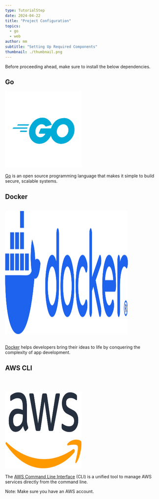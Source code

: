 ```yaml
---
type: TutorialStep
date: 2024-04-22
title: "Project Configuration"
topics:
  - go
  - web
author: mm
subtitle: "Setting Up Required Components"
thumbnail: ./thumbnail.png
---
```


Before proceeding ahead, make sure to install the below dependencies.

## Go

<img alt="golang" src="./images/golang.svg" height="250" width="250">

[Go](https://go.dev/doc/install) is an open source programming language that makes it simple to build secure, scalable systems.

## Docker

<br>
<img alt="docker" src="./images/docker-logo-blue.png" height="400" width="400">
<br><br>

[Docker](https://www.docker.com/products/docker-desktop/) helps developers bring their ideas to life by conquering the complexity of app development.

## AWS CLI

<br><br>

<img alt="awscli" src="./images/aws.png" height="250" width="250">

The [AWS Command Line Interface](https://aws.amazon.com/cli/) (CLI)
is a unified tool to manage AWS services directly from the command line.

Note: Make sure you have an AWS account.
